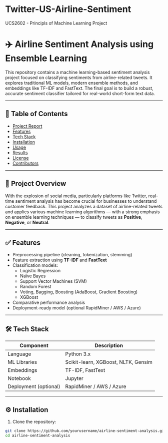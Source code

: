# Twitter-US-Airline-Sentiment
 UCS2602 - Principls of Machine Learning Project
# ✈️ Airline Sentiment Analysis using Ensemble Learning

This repository contains a machine learning-based sentiment analysis project focused on classifying sentiments from airline-related tweets. It explores traditional ML models, modern ensemble methods, and embeddings like TF-IDF and FastText. The final goal is to build a robust, accurate sentiment classifier tailored for real-world short-form text data.

---

## 📌 Table of Contents
- [Project Report](#project-report)
- [Features](#features)
- [Tech Stack](#tech-stack)
- [Installation](#installation)
- [Usage](#usage)
- [Results](#results)
- [License](#license)
- [Contributors](#contributors)

---

## 🧠 Project Overview

With the explosion of social media, particularly platforms like Twitter, real-time sentiment analysis has become crucial for businesses to understand customer feedback. This project analyzes a dataset of airline-related tweets and applies various machine learning algorithms — with a strong emphasis on ensemble learning techniques — to classify tweets as **Positive**, **Negative**, or **Neutral**.

---

## ✅ Features

- Preprocessing pipeline (cleaning, tokenization, stemming)
- Feature extraction using **TF-IDF** and **FastText**
- Classification models:
  - Logistic Regression
  - Naïve Bayes
  - Support Vector Machines (SVM)
  - Random Forest
  - Voting, Bagging, Boosting (AdaBoost, Gradient Boosting)
  - XGBoost
- Comparative performance analysis
- Deployment-ready model (optional RapidMiner / AWS / Azure)

---

## 🛠️ Tech Stack

| Component | Description |
|----------|-------------|
| Language | Python 3.x |
| ML Libraries | Scikit-learn, XGBoost, NLTK, Gensim |
| Embeddings | TF-IDF, FastText |
| Notebook | Jupyter |
| Deployment (optional) | RapidMiner / AWS / Azure |

---

## ⚙️ Installation

1. Clone the repository:
```bash
git clone https://github.com/yourusername/airline-sentiment-analysis.git
cd airline-sentiment-analysis
